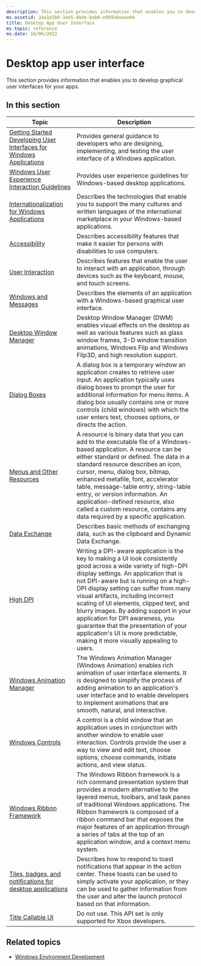 ```yaml
---
description: This section provides information that enables you to develop graphical user interfaces for your apps.
ms.assetid: 3aa1d3b0-34e5-40de-bab0-e90926eaae04
title: Desktop App User Interface
ms.topic: reference
ms.date: 10/06/2022
---
```


# Desktop app user interface

This section provides information that enables you to develop graphical user interfaces for your apps.

## In this section

| Topic | Description |
|-|-|
| [Getting Started Developing User Interfaces for Windows Applications](./appuistart/getting-started-developing-user-interfaces-portal.md) | Provides general guidance to developers who are designing, implementing, and testing the user interface of a Windows application. |
| [Windows User Experience Interaction Guidelines](uxguide/guidelines.md) | Provides user experience guidelines for Windows-based desktop applications. |
| [Internationalization for Windows Applications](./intl/international-support.md) | Describes the technologies that enable you to support the many cultures and written languages of the international marketplace in your Windows-based applications. |
| [Accessibility](./accessibility/accessibility.md) | Describes accessibility features that make it easier for persons with disabilities to use computers. |
| [User Interaction](./user-interaction.md) | Describes features that enable the user to interact with an application, through devices such as the keyboard, mouse, and touch screens. |
| [Windows and Messages](./winmsg/windowing.md) | Describes the elements of an application with a Windows-based graphical user interface. |
| [Desktop Window Manager](./dwm/dwm-overview.md) | Desktop Window Manager (DWM) enables visual effects on the desktop as well as various features such as glass window frames, 3-D window transition animations, Windows Flip and Windows Flip3D, and high resolution support. |
| [Dialog Boxes](./dlgbox/dialog-boxes.md) | A dialog box is a temporary window an application creates to retrieve user input. An application typically uses dialog boxes to prompt the user for additional information for menu items. A dialog box usually contains one or more controls (child windows) with which the user enters text, chooses options, or directs the action. |
| [Menus and Other Resources](./menurc/resources.md) | A resource is binary data that you can add to the executable file of a Windows-based application. A resource can be either standard or defined. The data in a standard resource describes an icon, cursor, menu, dialog box, bitmap, enhanced metafile, font, accelerator table, message-table entry, string-table entry, or version information. An application-defined resource, also called a custom resource, contains any data required by a specific application. |
| [Data Exchange](./dataxchg/data-exchange.md) | Describes basic methods of exchanging data, such as the clipboard and Dynamic Data Exchange. |
| [High DPI](./hidpi/high-dpi-desktop-application-development-on-windows.md) | Writing a DPI-aware application is the key to making a UI look consistently good across a wide variety of high-DPI display settings. An application that is not DPI-aware but is running on a high-DPI display setting can suffer from many visual artifacts, including incorrect scaling of UI elements, clipped text, and blurry images. By adding support in your application for DPI awareness, you guarantee that the presentation of your application's UI is more predictable, making it more visually appealing to users. |
| [Windows Animation Manager](./uianimation/-main-portal.md) | The Windows Animation Manager (Windows Animation) enables rich animation of user interface elements. It is designed to simplify the process of adding animation to an application's user interface and to enable developers to implement animations that are smooth, natural, and interactive. |
| [Windows Controls](./controls/window-controls.md) | A control is a child window that an application uses in conjunction with another window to enable user interaction. Controls provide the user a way to view and edit text, choose options, choose commands, initiate actions, and view status. |
| [Windows Ribbon Framework](./windowsribbon/-uiplat-windowsribbon-entry.md) | The Windows Ribbon framework is a rich command presentation system that provides a modern alternative to the layered menus, toolbars, and task panes of traditional Windows applications. The Ribbon framework is composed of a ribbon command bar that exposes the major features of an application through a series of tabs at the top of an application window, and a context menu system. |
| [Tiles, badges, and notifications for desktop applications](/windows/win32/api/_win32_tile_badge_notif/) | Describes how to respond to toast notifications that appear in the action center. These toasts can be used to simply activate your application, or they can be used to gather information from the user and alter the launch protocol based on that information. |
| [Title Callable UI](/previous-versions/windows/desktop/tcui/title-callable-ui-portal) | Do not use. This API set is only supported for Xbox developers. |

## Related topics

* [Windows Environment Development](./user-interface.md)
